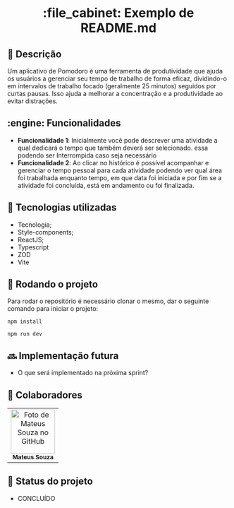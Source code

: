 <h1 align="center">:file_cabinet: Exemplo de README.md</h1>

## :memo: Descrição

Um aplicativo de Pomodoro é uma ferramenta de produtividade que ajuda os usuários a gerenciar seu tempo de trabalho de forma eficaz, dividindo-o em intervalos de trabalho focado (geralmente 25 minutos) seguidos por curtas pausas. Isso ajuda a melhorar a concentração e a produtividade ao evitar distrações.

## :engine: Funcionalidades

- <b>Funcionalidade 1</b>: Inicialmente você pode descrever uma atividade a qual dedicará o tempo que também deverá ser selecionado. essa podendo ser Interrompida caso seja necessário
- <b>Funcionalidade 2</b>: Ao clicar no histórico é possível acompanhar e gerenciar o tempo pessoal para cada atividade podendo ver qual área foi trabalhada enquanto tempo, em que data foi iniciada e por fim se a atividade foi concluída, está em andamento ou foi finalizada.

## :wrench: Tecnologias utilizadas

- Tecnologia;
- Style-components;
- ReactJS;
- Typescript
- ZOD
- Vite

## :rocket: Rodando o projeto

Para rodar o repositório é necessário clonar o mesmo, dar o seguinte comando para iniciar o projeto:

```
npm install

npm run dev

```

## :soon: Implementação futura

- O que será implementado na próxima sprint?

## :handshake: Colaboradores

<table>
<tr>
<td align="center">
<a href="http://https://github.com/mateusx111">
<img src="https://github.com/mateusx111.png" width="100px;" alt="Foto de Mateus Souza no GitHub"/><br>
<sub>
<b>Mateus Souza</b>
</sub>
</a>
</td>
</tr>
</table>

## :dart: Status do projeto

- CONCLUÍDO